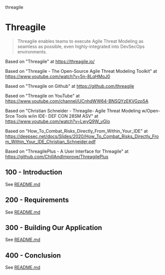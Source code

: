 threagile
# Threagile

> Threagile enables teams to execute Agile Threat Modeling as seamless as possible, even highly-integrated into DevSecOps environments.

Based on "Threagile" at https://threagile.io/

Based on "Threagile - The Open-Source Agile Threat Modeling Toolkit" at https://www.youtube.com/watch?v=5n-8LqHMoJ0

Based on "Threagile on Github" at https://github.com/threagile

Based on "Threagile on YouTube" at https://www.youtube.com/channel/UCnhdWW64-BNSQYzEKVGzp5A

Based on "Christian Schneider - Threagile- Agile Threat Modeling w/Open-Srce Tools w/in IDE- DEF CON 28SM ASV" at https://www.youtube.com/watch?v=LwyQ9W_vGlo

Based on "How_To_Combat_Risks_Directly_From_Within_Your_IDE" at https://deepsec.net/docs/Slides/2020/How_To_Combat_Risks_Directly_From_Within_Your_IDE_Christian_Schneider.pdf

Based on "ThreagilePlus - A User Interface for Threagile" at https://github.com/ChillAndImprove/ThreagilePlus

## 100 - Introduction

See [README.md](./100/README.md)

## 200 - Requirements

See [README.md](./200/README.md)

## 300 - Building Our Application

See [README.md](./300/README.md)

## 400 - Conclusion

See [README.md](./400/README.md)
